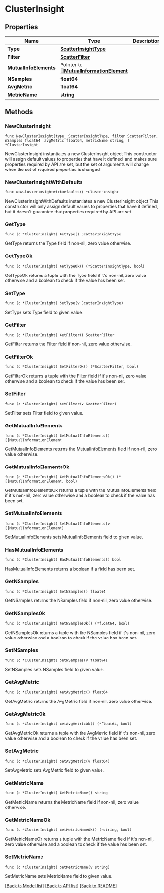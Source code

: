 # ClusterInsight

## Properties

Name | Type | Description | Notes
------------ | ------------- | ------------- | -------------
**Type** | [**ScatterInsightType**](ScatterInsightType.md) |  | 
**Filter** | [**ScatterFilter**](ScatterFilter.md) |  | 
**MutualInfoElements** | Pointer to [**[]MutualInformationElement**](MutualInformationElement.md) |  | [optional] 
**NSamples** | **float64** |  | 
**AvgMetric** | **float64** |  | 
**MetricName** | **string** |  | 

## Methods

### NewClusterInsight

`func NewClusterInsight(type_ ScatterInsightType, filter ScatterFilter, nSamples float64, avgMetric float64, metricName string, ) *ClusterInsight`

NewClusterInsight instantiates a new ClusterInsight object
This constructor will assign default values to properties that have it defined,
and makes sure properties required by API are set, but the set of arguments
will change when the set of required properties is changed

### NewClusterInsightWithDefaults

`func NewClusterInsightWithDefaults() *ClusterInsight`

NewClusterInsightWithDefaults instantiates a new ClusterInsight object
This constructor will only assign default values to properties that have it defined,
but it doesn't guarantee that properties required by API are set

### GetType

`func (o *ClusterInsight) GetType() ScatterInsightType`

GetType returns the Type field if non-nil, zero value otherwise.

### GetTypeOk

`func (o *ClusterInsight) GetTypeOk() (*ScatterInsightType, bool)`

GetTypeOk returns a tuple with the Type field if it's non-nil, zero value otherwise
and a boolean to check if the value has been set.

### SetType

`func (o *ClusterInsight) SetType(v ScatterInsightType)`

SetType sets Type field to given value.


### GetFilter

`func (o *ClusterInsight) GetFilter() ScatterFilter`

GetFilter returns the Filter field if non-nil, zero value otherwise.

### GetFilterOk

`func (o *ClusterInsight) GetFilterOk() (*ScatterFilter, bool)`

GetFilterOk returns a tuple with the Filter field if it's non-nil, zero value otherwise
and a boolean to check if the value has been set.

### SetFilter

`func (o *ClusterInsight) SetFilter(v ScatterFilter)`

SetFilter sets Filter field to given value.


### GetMutualInfoElements

`func (o *ClusterInsight) GetMutualInfoElements() []MutualInformationElement`

GetMutualInfoElements returns the MutualInfoElements field if non-nil, zero value otherwise.

### GetMutualInfoElementsOk

`func (o *ClusterInsight) GetMutualInfoElementsOk() (*[]MutualInformationElement, bool)`

GetMutualInfoElementsOk returns a tuple with the MutualInfoElements field if it's non-nil, zero value otherwise
and a boolean to check if the value has been set.

### SetMutualInfoElements

`func (o *ClusterInsight) SetMutualInfoElements(v []MutualInformationElement)`

SetMutualInfoElements sets MutualInfoElements field to given value.

### HasMutualInfoElements

`func (o *ClusterInsight) HasMutualInfoElements() bool`

HasMutualInfoElements returns a boolean if a field has been set.

### GetNSamples

`func (o *ClusterInsight) GetNSamples() float64`

GetNSamples returns the NSamples field if non-nil, zero value otherwise.

### GetNSamplesOk

`func (o *ClusterInsight) GetNSamplesOk() (*float64, bool)`

GetNSamplesOk returns a tuple with the NSamples field if it's non-nil, zero value otherwise
and a boolean to check if the value has been set.

### SetNSamples

`func (o *ClusterInsight) SetNSamples(v float64)`

SetNSamples sets NSamples field to given value.


### GetAvgMetric

`func (o *ClusterInsight) GetAvgMetric() float64`

GetAvgMetric returns the AvgMetric field if non-nil, zero value otherwise.

### GetAvgMetricOk

`func (o *ClusterInsight) GetAvgMetricOk() (*float64, bool)`

GetAvgMetricOk returns a tuple with the AvgMetric field if it's non-nil, zero value otherwise
and a boolean to check if the value has been set.

### SetAvgMetric

`func (o *ClusterInsight) SetAvgMetric(v float64)`

SetAvgMetric sets AvgMetric field to given value.


### GetMetricName

`func (o *ClusterInsight) GetMetricName() string`

GetMetricName returns the MetricName field if non-nil, zero value otherwise.

### GetMetricNameOk

`func (o *ClusterInsight) GetMetricNameOk() (*string, bool)`

GetMetricNameOk returns a tuple with the MetricName field if it's non-nil, zero value otherwise
and a boolean to check if the value has been set.

### SetMetricName

`func (o *ClusterInsight) SetMetricName(v string)`

SetMetricName sets MetricName field to given value.



[[Back to Model list]](../README.md#documentation-for-models) [[Back to API list]](../README.md#documentation-for-api-endpoints) [[Back to README]](../README.md)



